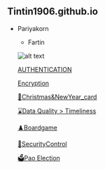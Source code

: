 ## Tintin1906.github.io

- Pariyakorn
  - Fartin

  ![alt text](Img/IMG_8647.jpeg)
  
  [AUTHENTICATION](authentication)
  
  [Encryption](encryption)
  
  [💌Christmas&NewYear_card](Christmas&NewYear_card)

  [⌛Data Quality > Timeliness](timeliness.md)
  
  [♟️Boardgame](boardgame.md) 

  [🔐SecurityControl](security-control.md)

  [🗳️Pao Election](pao-elections.md)
